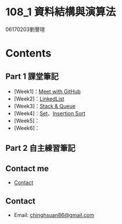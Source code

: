 # 108_1 資料結構與演算法
06170203劉謦瑄
# Contents
## Part 1 課堂筆記
* [Week1]：[Meet with GitHub](https://github.com/chinghsuan/class_exercises/tree/master/week1)
* [Week2]：[LinkedList](#LinkedList)
* [Week3]：[Stack & Queue](#Stack_&_Queue)
* [Week4]：[Set](#Set)、[Insertion Sort](#Insertion_Sort)
* [Week5]：
* [Week6]：
## Part 2 自主練習筆記

## Contact me
* [Contact](#Contact)

## Contact
- Email: chinghsuan86@gmail.com

